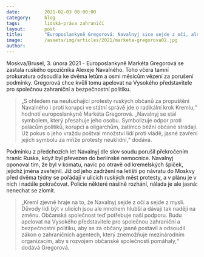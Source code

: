 ```yaml
---
date:         2021-02-03 08:00:00
category:     blog
tags:         lidská-práva zahraničí
layout:       post
title:        "Europoslankyně Gregorová: Navalnyj sice sejde z očí, ale z mysli symbol odporu Putin neodstraní"
image:        /assets/img/articles/2021/marketa-gregorova02.jpg
author:       
---
```


 

Moskva/Brusel, 3. února 2021 - Europoslankyně Markéta Gregorová se zastala ruského opozičníka Alexeje Navalného. Toho včera tamní prokuratura odsoudila ke dvěma letům a osmi měsícům vězení za porušení podmínky. Gregorová chce kvůli tomu apelovat na Vysokého představitele pro společnou zahraniční a bezpečnostní politiku.  

> „S ohledem na neutuchající protesty ruských občanů za propuštění Navalného i proti korupci ve státní správě jde o radikální krok Kremlu,“ hodnotí europoslankyně Markéta Gregorová. „Navalnyj se stal symbolem, který přesahuje jeho osobu. Symbolizuje odpor proti palácům politiků, korupci a oligarchům, zatímco běžní občané strádají. Už pokus o jeho vraždu poštval množství lidí proti vládě, jasné zavření jejich symbolu za mříže protesty neuklidní,“ dodává.

Podmínku z předchozích let Navalnyj dle slov soudu porušil překročením hranic Ruska, když byl převezen do berlínské nemocnice. Navalnyj oponoval tím, že byl v kómatu, navíc po otravě od kremelských špiček, jejichž jména zveřejnil. Již od jeho zadržení na letišti po návratu do Moskvy před dvěma týdny se pořádají v ulicích ruských měst protesty, a v plánu je v nich i nadále pokračovat. Policie některé násilně rozhání, nálada je ale jasná: nenechat se zlomit.

> „Kreml zjevně hraje na to, že Navalnyj sejde z očí a sejde z mysli. Důvody lidí být v ulicích jsou ale mnohem hlubší a dávají tak naději na změnu. Občanská společnost teď potřebuje naši podporu. Budu apelovat na Vysokého představitele pro společnou zahraniční a bezpečnostní politiku, aby se za občany jasně postavil a odsoudil zákon o zahraničních agentech, který znemožňuje mezinárodním organizacím, aby s rozvojem občanské společnosti pomáhaly,“ dodává Gregorová.

